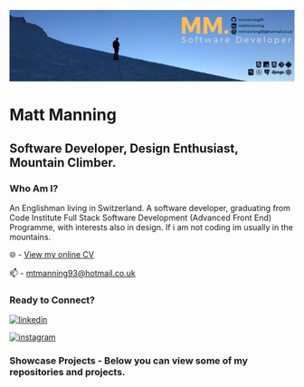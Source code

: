 ![MM Github Banner](./assets/images/banner.png)

# Matt Manning
## Software Developer, Design Enthusiast, Mountain Climber.

### Who Am I?

An Englishman living in Switzerland. A software developer, graduating from Code Institute Full Stack Software Development (Advanced Front End) Programme, with interests also in design. If i am not coding im usually in the mountains.

🌐 - [View my online CV](https://mtmanning93.github.io/iam-mtmanning/)

📫 - mtmanning93@hotmail.co.uk

### Ready to Connect?

[<img src='https://img.shields.io/badge/LinkedIn-0077B5?style=for-the-badge&logo=linkedin&logoColor=white' alt='linkedin'>](https://www.linkedin.com/in/matttmanning/)

[<img src='https://img.shields.io/badge/Instagram-E4405F?style=for-the-badge&logo=instagram&logoColor=white' alt='instagram'>](https://www.instagram.com/mattmanning93/)

### Showcase Projects - Below you can view some of my repositories and projects. 

<!--✨

Here are some ideas to get you started:

-  I’m currently working on ...
- 🌱 I’m currently learning ...
- 👯 I’m looking to collaborate on ...
- 🤔 I’m looking for help with ...
- 💬 Ask me about ...
- 😄 Pronouns: ...
-  Fun fact: ...
-->
